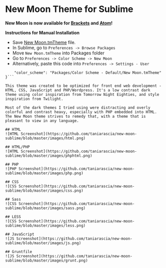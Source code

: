 New Moon Theme for Sublime
===========================

**New Moon is now available for [Brackets](https://github.com/taniarascia/new-moon) and [Atom](https://github.com/taniarascia/new-moon-atom-syntax)!**

**Instructions for Manual Installation**

* Save [New Moon.tmTheme](https://github.com/taniarascia/new-moon-sublime/blob/master/New%20Moon.tmTheme) file.
* In Sublime, go to `Preferences -> Browse Packages`
* Move `New Moon.tmTheme` into Packages folder
* Go to `Preferences -> Color Scheme -> New Moon`
* Alternatively, paste this code into `Preferences -> Settings - User`

```{
	"color_scheme": "Packages/Color Scheme - Default/New Moon.tmTheme"
}```

This theme was created to be optimized for front end web development - HTML, CSS, JavaScript and PHP/Wordpress. It's a low contrast dark theme using color inspiration from Tomorrow Night Eighties, and style inspiration from Twilight. 

Most of the dark themes I tried using were distracting and overly colorful and contrast heavy, especially with PHP embedded into HTML. The New Moon theme strives to remedy that, with a theme that is pleasant to view in any language.

## HTML
![HTML Screenshot](https://github.com/taniarascia/new-moon-sublime/blob/master/images/html.png)

## HTML/PHP
![HTML Screenshot](https://github.com/taniarascia/new-moon-sublime/blob/master/images/phphtml.png)

## PHP
![PHP Screenshot](https://github.com/taniarascia/new-moon-sublime/blob/master/images/php.png)

## CSS
![CSS Screenshot](https://github.com/taniarascia/new-moon-sublime/blob/master/images/css.png)

## Sass
![CSS Screenshot](https://github.com/taniarascia/new-moon-sublime/blob/master/images/sass.png)

## LESS
![CSS Screenshot](https://github.com/taniarascia/new-moon-sublime/blob/master/images/less.png)

## JavaScript
![JS Screenshot](https://github.com/taniarascia/new-moon-sublime/blob/master/images/js.png)

## Gruntfile
![JS Screenshot](https://github.com/taniarascia/new-moon-sublime/blob/master/images/grunt.png)
